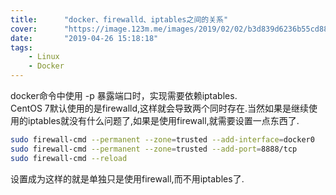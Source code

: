 ```yaml
---
title:      "docker、firewalld、iptables之间的关系"
cover:      "https://image.123m.me/images/2019/02/02/b3d839d6236b55cd884d72717830ef6e.md.png"
date:       "2019-04-26 15:18:18"
tags:
    - Linux
    - Docker
---
```


docker命令中使用 -p 暴露端口时，实现需要依赖iptables.   
CentOS 7默认使用的是firewalld,这样就会导致两个同时存在.当然如果是继续使用的iptables就没有什么问题了,如果是使用firewall,就需要设置一点东西了.

```bash
sudo firewall-cmd --permanent --zone=trusted --add-interface=docker0
sudo firewall-cmd --permanent --zone=trusted --add-port=8888/tcp
sudo firewall-cmd --reload
```

设置成为这样的就是单独只是使用firewall,而不用iptables了.